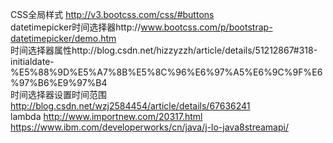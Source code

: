 CSS全局样式                http://v3.bootcss.com/css/#buttons                                              
datetimepicker时间选择器http://www.bootcss.com/p/bootstrap-datetimepicker/demo.htm                   
时间选择器属性http://blog.csdn.net/hizzyzzh/article/details/51212867#318-initialdate-%E5%88%9D%E5%A7%8B%E5%8C%96%E6%97%A5%E6%9C%9F%E6%97%B6%E9%97%B4                                                                          
时间选择器设置时间范围    http://blog.csdn.net/wzj2584454/article/details/67636241                                           
lambda                   http://www.importnew.com/20317.html         https://www.ibm.com/developerworks/cn/java/j-lo-java8streamapi/
